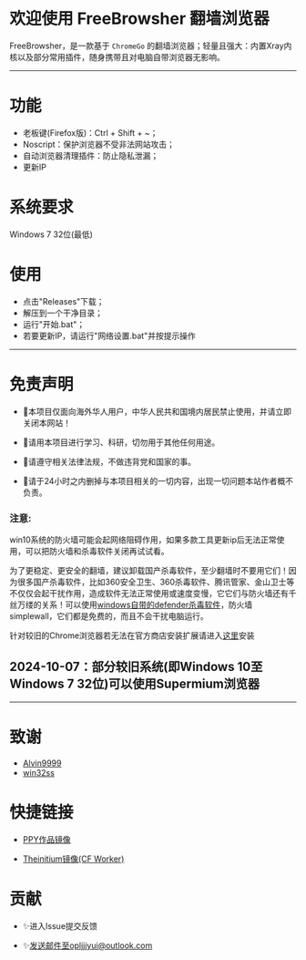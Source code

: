 # 欢迎使用 FreeBrowsher 翻墙浏览器

FreeBrowsher，是一款基于 `ChromeGo` 的翻墙浏览器；轻量且强大：内置Xray内核以及部分常用插件，随身携带且对电脑自带浏览器无影响。

---

# 功能

- 老板键(Firefox版)：Ctrl + Shift + ~；
- Noscript：保护浏览器不受非法网站攻击；
- 自动浏览器清理插件：防止隐私泄漏；
- 更新IP

# 系统要求

Windows 7 32位(最低)

# 使用

- 点击"Releases"下载；
- 解压到一个干净目录；
- 运行"开始.bat"；
- 若要更新IP，请运行"网络设置.bat"并按提示操作

---

# 免责声明

- 🏁本项目仅面向海外华人用户，中华人民共和国境内居民禁止使用，并请立即关闭本网站！

- 🏁请用本项目进行学习、科研，切勿用于其他任何用途。

- 🏁请遵守相关法律法规，不做违背党和国家的事。

- 🏁请于24小时之内删掉与本项目相关的一切内容，出现一切问题本站作者概不负责。


### 注意:

win10系统的防火墙可能会起网络阻碍作用，如果多款工具更新ip后无法正常使用，可以把防火墙和杀毒软件关闭再试试看。

为了更稳定、更安全的翻墙，建议卸载国产杀毒软件，至少翻墙时不要用它们！因为很多国产杀毒软件，比如360安全卫生、360杀毒软件、腾讯管家、金山卫士等不仅仅会起干扰作用，造成软件无法正常使用或速度变慢，它它们与防火墙还有千丝万缕的关系！可以使用[windows自带的defender杀毒软件](https://docs.microsoft.com/zh-cn/microsoft-365/security/defender-endpoint/microsoft-defender-antivirus-windows?view=o365-worldwide)，防火墙simplewall，它们都是免费的，而且不会干扰电脑运行。

针对较旧的Chrome浏览器若无法在官方商店安装扩展请进入[这里](https://chrome.google.com/webstore/category/home)安装

## 2024-10-07：部分较旧系统(即Windows 10至Windows 7 32位)可以使用Supermium浏览器

---


# 致谢
- [Alvin9999](https://github.com/Alvin9999/pac2/tree/master)
- [win32ss](https://github.com/win32ss/supermium)

# 快捷链接

- [PPY作品镜像](https://github.com/hjm2007/ppymirror)

- [Theinitium镜像(CF Worker)](https://theinitium.hhaann.eu.org)

# 贡献

- ✨进入Issue提交反馈

- ✨发送邮件至opljjjyui@outlook.com



